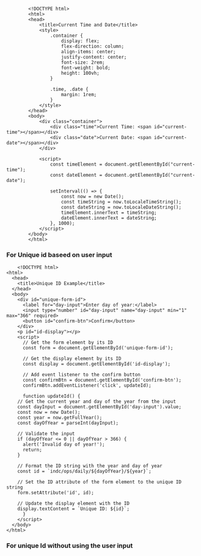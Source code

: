 			<!DOCTYPE html>
			<html>
			<head>
				<title>Current Time and Date</title>
				<style>
					.container {
						display: flex;
						flex-direction: column;
						align-items: center;
						justify-content: center;
						font-size: 2rem;
						font-weight: bold;
						height: 100vh;
					}

					.time, .date {
						margin: 1rem;
					}
				</style>
			</head>
			<body>
				<div class="container">
					<div class="time">Current Time: <span id="current-time"></span></div>
					<div class="date">Current Date: <span id="current-date"></span></div>
				</div>

				<script>
					const timeElement = document.getElementById("current-time");
					const dateElement = document.getElementById("current-date");

					setInterval(() => {
						const now = new Date();
						const timeString = now.toLocaleTimeString();
						const dateString = now.toLocaleDateString();
						timeElement.innerText = timeString;
						dateElement.innerText = dateString;
					}, 1000);
				</script>
			</body>
			</html>
			
			
			
			
### For Unique id baseed on user input

		<!DOCTYPE html>
	<html>
	  <head>
	    <title>Unique ID Example</title>
	  </head>
	  <body>
	    <div id="unique-form-id">
	      <label for="day-input">Enter day of year:</label>
	      <input type="number" id="day-input" name="day-input" min="1" max="366" required>
	      <button id="confirm-btn">Confirm</button>
	    </div>
	    <p id="id-display"></p>
	    <script>
	      // Get the form element by its ID
	      const form = document.getElementById('unique-form-id');

	      // Get the display element by its ID
	      const display = document.getElementById('id-display');

	      // Add event listener to the confirm button
	      const confirmBtn = document.getElementById('confirm-btn');
	      confirmBtn.addEventListener('click', updateId);

	      function updateId() {
		// Get the current year and day of the year from the input
		const dayInput = document.getElementById('day-input').value;
		const now = new Date();
		const year = now.getFullYear();
		const dayOfYear = parseInt(dayInput);

		// Validate the input
		if (dayOfYear <= 0 || dayOfYear > 366) {
		  alert('Invalid day of year!');
		  return;
		}

		// Format the ID string with the year and day of year
		const id = `indc/ops/daily/${dayOfYear}/${year}`;

		// Set the ID attribute of the form element to the unique ID string
		form.setAttribute('id', id);

		// Update the display element with the ID
		display.textContent = `Unique ID: ${id}`;
	      }
	    </script>
	  </body>
	</html>


### For unique Id without using the user input

